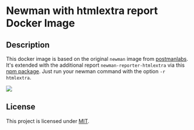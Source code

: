 # Newman with htmlextra report Docker Image

## Description

This docker image is based on the original `newman` image from [postmanlabs](https://github.com/postmanlabs/newman).  
It's extended with the additional report `newman-reporter-htmlextra` via this [npm package](https://www.npmjs.com/package/newman-reporter-htmlextra). Just run your newman command with the option `-r htmlextra`.

[![](https://images.microbadger.com/badges/image/pstauffer/newman-htmlextra.svg)](https://microbadger.com/images/pstauffer/newman-htmlextra)

## License

This project is licensed under [MIT](http://opensource.org/licenses/MIT).